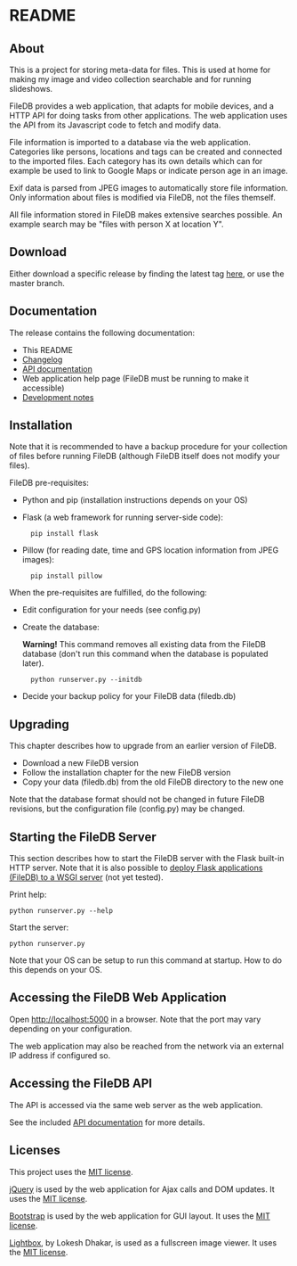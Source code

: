 # README #

## About ##

This is a project for storing meta-data for files. This is used at home for making my image and video collection searchable and for running slideshows.

FileDB provides a web application, that adapts for mobile devices, and a HTTP API for doing tasks from other applications. The web application uses the API from its Javascript code to fetch and modify data.

File information is imported to a database via the web application. Categories like persons, locations and tags can be created and connected to the imported files. Each category has its own details which can for example be used to link to Google Maps or indicate person age in an image.

Exif data is parsed from JPEG images to automatically store file information. Only information about files is modified via FileDB, not the files themself.

All file information stored in FileDB makes extensive searches possible. An example search may be "files with person X at location Y".

## Download ##

Either download a specific release by finding the latest tag [here](https://bitbucket.org/pontusmarkstrom/filedb/downloads/?tab=tags), or use the master branch.

## Documentation ##

The release contains the following documentation:

* This README
* [Changelog](CHANGES.html)
* [API documentation](API.html)
* Web application help page (FileDB must be running to make it accessible)
* [Development notes](DESIGN.txt)

## Installation ##

Note that it is recommended to have a backup procedure for your collection of files before running FileDB (although FileDB itself does not modify your files).

FileDB pre-requisites:

- Python and pip (installation instructions depends on your OS)
- Flask (a web framework for running server-side code):

        pip install flask

- Pillow (for reading date, time and GPS location information from JPEG images):

        pip install pillow

When the pre-requisites are fulfilled, do the following:

- Edit configuration for your needs (see config.py)
- Create the database:

  **Warning!** This command removes all existing data from the FileDB database (don't run this command when the database is populated later).

        python runserver.py --initdb

- Decide your backup policy for your FileDB data (filedb.db)

## Upgrading ##

This chapter describes how to upgrade from an earlier version of FileDB.

- Download a new FileDB version
- Follow the installation chapter for the new FileDB version
- Copy your data (filedb.db) from the old FileDB directory to the new one

Note that the database format should not be changed in future FileDB revisions, but the configuration file (config.py) may be changed.

## Starting the FileDB Server ##

This section describes how to start the FileDB server with the Flask built-in HTTP server. Note that it is also possible to [deploy Flask applications (FileDB) to a WSGI server](http://flask.pocoo.org/docs/0.12/deploying/#deployment) (not yet tested).

Print help:

    python runserver.py --help

Start the server:

    python runserver.py

Note that your OS can be setup to run this command at startup. How to do this depends on your OS.

## Accessing the FileDB Web Application ##

Open [http://localhost:5000](http://localhost:5000) in a browser. Note that the port may vary depending on your configuration.

The web application may also be reached from the network via an external IP address if configured so.

## Accessing the FileDB API ##

The API is accessed via the same web server as the web application.

See the included [API documentation](API.html) for more details.


## Licenses ##

This project uses the [MIT license](LICENSE.txt).

[jQuery](http://jquery.com/) is used by the web application for Ajax calls and DOM updates. It uses the [MIT license](https://jquery.org/license/).

[Bootstrap](http://getbootstrap.com) is used by the web application for GUI layout. It uses the [MIT license](https://v4-alpha.getbootstrap.com/about/license/).

[Lightbox](http://lokeshdhakar.com/projects/lightbox2/), by Lokesh Dhakar, is used as a fullscreen image viewer. It uses the [MIT license](http://lokeshdhakar.com/projects/lightbox2/#license).
